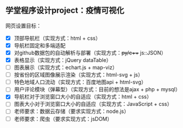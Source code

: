 ## 学堂程序设计project：疫情可视化

网页设置目标：
- [x] 顶部导航栏（实现方式：html + css）
- [x] 导航栏固定和多端适配
- [x] 对github数据包的自动解析与部署（实现方式：~~py/c++~~ js::JSON）
- [x] 表格显示（实现方式：jQuery dataTable）
- [ ] 图表展示（实现方式：echart.js + map-viz）
- [ ] 按省份的区域图像展示渲染（实现方式：html-svg + js）
- [ ] 特色地域人口流动（实现方式：百度地图api + html-svg）
- [ ] 用户评论模块（弹幕型）（实现方式：目前的想法是ajax + php + mysql）
- [x] 导航栏对于浏览窗口大小的自适应（实现方式：html + css）
- [ ] 图表大小对于浏览窗口大小的自适应（实现方式：JavaScript + css）
- [ ] 老师要求：数据云存储（要求实现方式：node.js）
- [ ] 老师要求：爬虫（要求实现方式：jsDOM）
